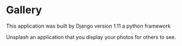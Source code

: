 # Gallery

This application was built by Django version 1.11 a python framework

Unsplash an application that you display your photos for others to see.